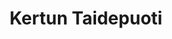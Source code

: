 ---
title: Kertun Taidepuoti
kauppa: ye
palvelu: ye
ruka: ye
slug: https://kertuntaidepuoti.fi/
products: Etsitpä taulua seinällesi, muistoa läheiselle tai kauniita käyttöesineitä, täältä löydät paljon vaihtoehtoja. Astu Taidepuotiin!
update: 2022-04-05-16:09
---